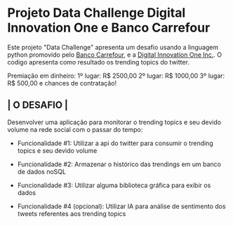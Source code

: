 # Projeto Data Challenge Digital Innovation One  e Banco Carrefour
Este projeto "Data Challenge" apresenta um desafio usando a linguagem python promovido pelo [Banco Carrefour](https://www.linkedin.com/company/banco-carrefour/), e a [Digital Innovation One Inc.](https://www.linkedin.com/company/digitalinnovation-one/). O codigo apresenta como resultado os trending topics do twitter.

Premiação em dinheiro:
 1º lugar: R$ 2500,00
 2º lugar: R$ 1000,00
 3º lugar: R$ 500,00
e chances de contratação!

## | O DESAFIO |
Desenvolver uma aplicação para monitorar o trending topics e seu devido volume na rede social com o passar do tempo:

 * Funcionalidade #1: Utilizar a api do twitter para consumir o trending topics e seu devido volume

 * Funcionalidade #2: Armazenar o histórico das trendings em um banco de dados noSQL

 * Funcionalidade #3: Utilizar alguma biblioteca gráfica para exibir os dados

 * Funcionalidade #4 (opcional): Utilizar IA para análise de sentimento dos tweets referentes aos trending topics